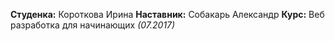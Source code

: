 **Студенка:** Короткова Ирина
**Наставник:** Собакарь Александр
**Курс:** Веб разработка для начинающих *(07.2017)*
